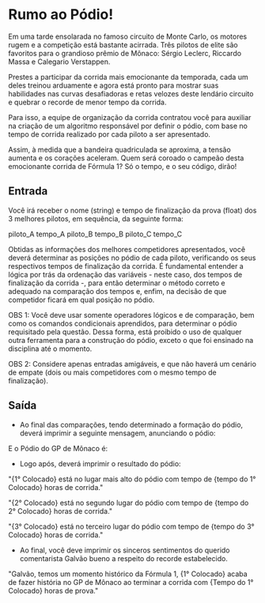 # Rumo ao Pódio!

Em uma tarde ensolarada no famoso circuito de Monte Carlo, os motores rugem e a competição está bastante acirrada. Três pilotos de elite são favoritos para o grandioso prêmio de Mônaco: Sérgio Leclerc, Riccardo Massa e Calegario Verstappen.

Prestes a participar da corrida mais emocionante da temporada, cada um deles treinou arduamente e agora está pronto para mostrar suas habilidades nas curvas desafiadoras e retas velozes deste lendário circuito e quebrar o recorde de menor tempo da corrida.

Para isso, a equipe de organização da corrida contratou você para auxiliar na criação de um algoritmo responsável por definir o pódio, com base no tempo de corrida realizado por cada piloto a ser apresentado.

Assim, à medida que a bandeira quadriculada se aproxima, a tensão aumenta e os corações aceleram. Quem será coroado o campeão desta emocionante corrida de Fórmula 1? Só o tempo, e o seu código, dirão!

## Entrada

Você irá receber o nome (string) e tempo de finalização da prova (float) dos 3 melhores pilotos, em sequência, da seguinte forma:

piloto_A
tempo_A
piloto_B
tempo_B
piloto_C
tempo_C

Obtidas as informações dos melhores competidores apresentados, você deverá determinar as posições no pódio de cada piloto, verificando os seus respectivos tempos de finalização da corrida. É fundamental entender a lógica por trás da ordenação das variáveis - neste caso, dos tempos de finalização da corrida -, para então determinar o método correto e adequado na comparação dos tempos e, enfim, na decisão de que competidor ficará em qual posição no pódio.

OBS 1: Você deve usar somente operadores lógicos e de comparação, bem como os comandos condicionais aprendidos, para determinar o pódio requisitado pela questão. Dessa forma, está proibido o uso de qualquer outra ferramenta para a construção do pódio, exceto o que foi ensinado na disciplina até o momento.

OBS 2: Considere apenas entradas amigáveis, e que não haverá um cenário de empate (dois ou mais competidores com o mesmo tempo de finalização).

## Saída

- Ao final das comparações, tendo determinado a formação do pódio, deverá imprimir a seguinte mensagem, anunciando o pódio:

E o Pódio do GP de Mônaco é:

- Logo após, deverá imprimir o resultado do pódio:

"{1° Colocado} está no lugar mais alto do pódio com tempo de {tempo do 1° Colocado} horas de corrida."

"{2° Colocado} está no segundo lugar do pódio com tempo de {tempo do 2° Colocado} horas de corrida."

"{3° Colocado} está no terceiro lugar do pódio com tempo de {tempo do 3° Colocado} horas de corrida."

- Ao final, você deve imprimir os sinceros sentimentos do querido comentarista Galvão bueno a respeito do recorde estabelecido.

"Galvão, temos um momento histórico da Fórmula 1, {1° Colocado} acaba de fazer história no GP de Mônaco ao terminar a corrida com {Tempo do 1° Colocado} horas de prova."
